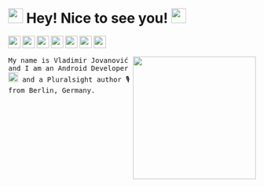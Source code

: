 <h1> <img src="https://emojis.slackmojis.com/emojis/images/1570211625/6611/wave-animated.gif?1570211625" width="30"/> Hey! Nice to see you! <img src="https://emojis.slackmojis.com/emojis/images/1531849430/4246/blob-sunglasses.gif?1531849430" width="30"/></h1>

<p>
  <a href="https://www.twitter.com/VladimirWrites"><img src="https://img.shields.io/badge/twitter-%231DA1F2.svg?&style=for-the-badge&logo=twitter&logoColor=white" height=25></a> 
  <a href="https://www.linkedin.com/in/vladimir-j"><img src="https://img.shields.io/badge/linkedin-%230077B5.svg?&style=for-the-badge&logo=linkedin&logoColor=white" height=25></a> 
  <a href="https://www.vladimirj.dev/ps/profile"><img src="https://img.shields.io/badge/pluralsight-%23F15B2A.svg?&style=for-the-badge&logo=pluralsight&logoColor=white" height=25></a> 
  <a href="https://medium.com/@VladimirWrites"><img src="https://img.shields.io/badge/medium-%2312100E.svg?&style=for-the-badge&logo=medium&logoColor=white" height=25></a> 
  <a href="https://dev.to/VladimirWrites"><img src="https://img.shields.io/badge/DEV.TO-%230A0A0A.svg?&style=for-the-badge&logo=dev.to&logoColor=white" height=25></a>
  <a href="https://stackoverflow.com/users/5821000"><img src="https://img.shields.io/badge/stackoverflow-%23F48024.svg?&style=for-the-badge&logo=stackoverflow&logoColor=white" height=25></a>
  <a href="https://vladimirj.dev"><img src="https://img.shields.io/badge/personal_page-%23666666.svg?&style=for-the-badge" height=25></a>
</p>


<img align='right' src='https://i.imgur.com/jjtmcSP.png' width='250"'>


<p>
  <samp>
    My name is Vladimir Jovanović and I am an Android Developer <img src="https://emojis.slackmojis.com/emojis/images/1519294713/3574/android.png?1519294713" width="20"/> and a Pluralsight author 🎙️ from Berlin, Germany.
  </samp>
</p>
